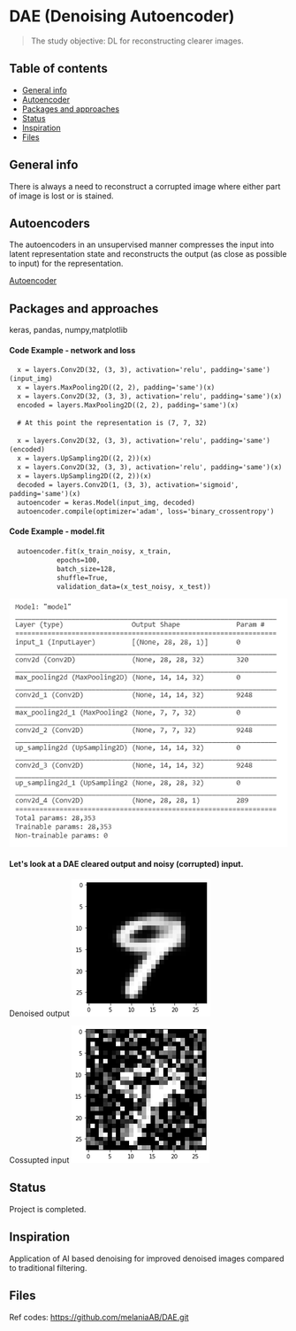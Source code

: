 # DAE (Denoising Autoencoder)

> The study objective: DL for reconstructing clearer images. 


## Table of contents
* [General info](#general-info)
* [Autoencoder](#Link)
* [Packages and approaches](#R)
* [Status](#status)
* [Inspiration](#inspiration)
* [Files](#files) 

## General info
There is always a need to reconstruct a corrupted image where either part of image is lost or is stained.

## Autoencoders
The autoencoders in an unsupervised manner compresses the input into latent representation state and reconstructs the output (as close as possible to input) for the representation.

[Autoencoder](https://www.deeplearningbook.org/contents/autoencoders.html)


## Packages and approaches
keras, pandas, numpy,matplotlib


#### Code Example - network and loss
      x = layers.Conv2D(32, (3, 3), activation='relu', padding='same')(input_img)
      x = layers.MaxPooling2D((2, 2), padding='same')(x)
      x = layers.Conv2D(32, (3, 3), activation='relu', padding='same')(x)
      encoded = layers.MaxPooling2D((2, 2), padding='same')(x)

      # At this point the representation is (7, 7, 32)

      x = layers.Conv2D(32, (3, 3), activation='relu', padding='same')(encoded)
      x = layers.UpSampling2D((2, 2))(x)
      x = layers.Conv2D(32, (3, 3), activation='relu', padding='same')(x)
      x = layers.UpSampling2D((2, 2))(x)
      decoded = layers.Conv2D(1, (3, 3), activation='sigmoid', padding='same')(x)
      autoencoder = keras.Model(input_img, decoded)
      autoencoder.compile(optimizer='adam', loss='binary_crossentropy')
        
 #### Code Example - model.fit
      autoencoder.fit(x_train_noisy, x_train,
                epochs=100,
                batch_size=128,
                shuffle=True,
                validation_data=(x_test_noisy, x_test))
                
![model summary](./model_summary.png) 

#### Let's look at a DAE cleared output and noisy (corrupted) input.
Denoised output ![Denoised image](./denoised_9.png)

Cossupted input ![Noisy image](./noisy_9.png)
 
## Status
Project is completed.

## Inspiration
Application of AI based denoising for improved denoised images compared to traditional filtering.

## Files 
Ref codes: https://github.com/melaniaAB/DAE.git

